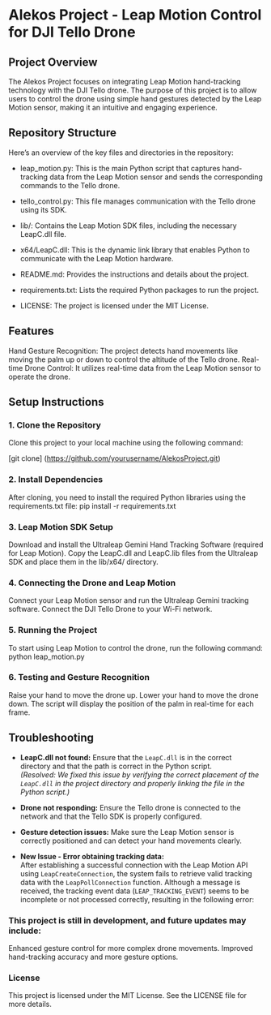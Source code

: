 # Alekos Project - Leap Motion Control for DJI Tello Drone

## Project Overview

The Alekos Project focuses on integrating Leap Motion hand-tracking technology with the DJI Tello drone. The purpose of this project is to allow users to control the drone using simple hand gestures detected by the Leap Motion sensor, making it an intuitive and engaging experience.

## Repository Structure
Here’s an overview of the key files and directories in the repository:

- leap_motion.py: This is the main Python script that captures hand-tracking data from the Leap Motion sensor and sends the corresponding commands to the Tello drone.

- tello_control.py: This file manages communication with the Tello drone using its SDK.

- lib/: Contains the Leap Motion SDK files, including the necessary LeapC.dll file.

- x64/LeapC.dll: This is the dynamic link library that enables Python to communicate with the Leap Motion hardware.

- README.md: Provides the instructions and details about the project.

- requirements.txt: Lists the required Python packages to run the project.

- LICENSE: The project is licensed under the MIT License.

## Features
Hand Gesture Recognition: The project detects hand movements like moving the palm up or down to control the altitude of the Tello drone.
Real-time Drone Control: It utilizes real-time data from the Leap Motion sensor to operate the drone.

## Setup Instructions
### 1. Clone the Repository
Clone this project to your local machine using the following command:


[git clone] (https://github.com/yourusername/AlekosProject.git)

### 2. Install Dependencies
After cloning, you need to install the required Python libraries using the requirements.txt file:
pip install -r requirements.txt

### 3. Leap Motion SDK Setup
Download and install the Ultraleap Gemini Hand Tracking Software (required for Leap Motion).
Copy the LeapC.dll and LeapC.lib files from the Ultraleap SDK and place them in the lib/x64/ directory.

### 4. Connecting the Drone and Leap Motion
Connect your Leap Motion sensor and run the Ultraleap Gemini tracking software.
Connect the DJI Tello Drone to your Wi-Fi network.

### 5. Running the Project
To start using Leap Motion to control the drone, run the following command:
python leap_motion.py

### 6. Testing and Gesture Recognition
Raise your hand to move the drone up.
Lower your hand to move the drone down.
The script will display the position of the palm in real-time for each frame.

## Troubleshooting

- **LeapC.dll not found:** Ensure that the `LeapC.dll` is in the correct directory and that the path is correct in the Python script.  
  *(Resolved: We fixed this issue by verifying the correct placement of the `LeapC.dll` in the project directory and properly linking the file in the Python script.)*

- **Drone not responding:** Ensure the Tello drone is connected to the network and that the Tello SDK is properly configured.

- **Gesture detection issues:** Make sure the Leap Motion sensor is correctly positioned and can detect your hand movements clearly.

- **New Issue - Error obtaining tracking data:**  
   After establishing a successful connection with the Leap Motion API using `LeapCreateConnection`, the system fails to retrieve valid tracking data with the `LeapPollConnection` function. Although a message is received, the tracking event data (`LEAP_TRACKING_EVENT`) seems to be incomplete or not processed correctly, resulting in the following error:
   

### This project is still in development, and future updates may include:

Enhanced gesture control for more complex drone movements.
Improved hand-tracking accuracy and more gesture options.

### License

This project is licensed under the MIT License. See the LICENSE file for more details.
